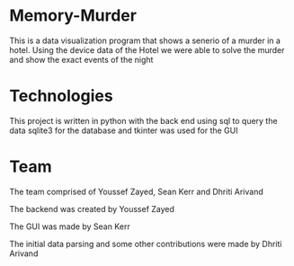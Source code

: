# Memory-Murder

This is a data visualization program that shows a senerio of a murder in a hotel.
Using the device data of the Hotel we were able to solve the murder and show the exact events of the night

# Technologies

This project is written in python with the back end using sql to query the data
sqlite3 for the database and tkinter was used for the GUI

# Team

The team comprised of Youssef Zayed, Sean Kerr and Dhriti Arivand

The backend was created by Youssef Zayed

The GUI was made by Sean Kerr

The initial data parsing and some other contributions were made by Dhriti Arivand
